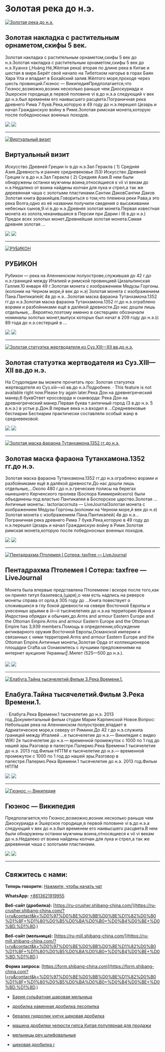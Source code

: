 # Золотая река до н.э.

<a href="https://swt.shibang-china.com/?l=ru&img&k=%D0%97%D0%BE%D0%BB%D0%BE%D1%82%D0%B0%D1%8F+%D1%80%D0%B5%D0%BA%D0%B0+%D0%B4%D0%BE+%D0%BD.%D1%8D." target="_blank">![Золотая река до н.э.](http://static.shibang-china.com/all-800x300/1525.jpg)</a>

## Золотая накладка с растительным орнаметом,скифы 5 век.
Золотая накладка с растительным орнаметом,скифы 5 век до н.э.Золотая накладка с растительным орнаметом,скифы 5 век до н.э.Хуанхэ (,Hu&#225;ng H&#233;,Жёлтая река) вторая по длине река в Китае и шестая в мире.Берёт своё начало на Тибетском нагорье в горах Баян Хара Ула и впадает в Бохайский залив Жёлтого моря,проходя через шесть провинций.Гюэнос — ВикипедияПредполагается,что Гюэнос,возможно,возник несколько раньше чем Диоскуриада и Эшерское городище,в первой половине vi в.до н.э.а следующий v век до н.э.был временем его наивысшего расцвета.Пограничная река древнего Рима 7 букв.Река,которую в 49 году до н.э.перешел Цезарь и начал Гражданскую войну в Риме.Золотая римская монета,которую после победоносных военных походов.


<a href="https://whatsapp.shibangsoft.com/WhatsApp.php" target="_blank" title="WhatsApp">![](http://static.shibang-china.com/icon/whatsapp.png)</a> <a href="https://swt.shibang-china.com/?l=ru&icon&k=%D0%97%D0%BE%D0%BB%D0%BE%D1%82%D0%B0%D1%8F+%D1%80%D0%B5%D0%BA%D0%B0+%D0%B4%D0%BE+%D0%BD.%D1%8D." target="_blank">![](http://static.shibang-china.com/icon/chat-ru.png)</a>

---

<a href="https://swt.shibang-china.com/?l=ru&img&k=%D0%97%D0%BE%D0%BB%D0%BE%D1%82%D0%B0%D1%8F+%D1%80%D0%B5%D0%BA%D0%B0+%D0%B4%D0%BE+%D0%BD.%D1%8D." target="_blank">![Виртуальный визит](http://static.shibang-china.com/all-800x300/1220.jpg)</a>

## Виртуальный визит
Искусство Древней Греции iv в.до н.э.Зал Геракла ( 1) Средняя Азия.Древность и раннее средневековье (53) Искусство Древней Греции iv в.до н.э.Зал Геракла ( 2) Средняя Азия.В нем были обнаружены останки мужчины воина,относящиеся к vii vi векам до н.э.Недалеко от воина найдены колчан для лука и стрел,а так же деревянная чаша с золотыми пластинами.Сантии ДаковСантии Даков Золотая книга фракийцев.Говориться о том,что племена реки Рава,а это река Волга,одно из её названии получили сведения о высаживании небесных сынов,9.vi в.до н.э.Древняя золотая монета.Первая известная монета из золота,чеканившаяся в Персии при Дарии i (6 в.до н.э.) Предок всех золотых монет.Древнейшая золотая монета.Самая древняя золотая …


<a href="https://whatsapp.shibangsoft.com/WhatsApp.php" target="_blank" title="WhatsApp">![](http://static.shibang-china.com/icon/whatsapp.png)</a> <a href="https://swt.shibang-china.com/?l=ru&icon&k=%D0%97%D0%BE%D0%BB%D0%BE%D1%82%D0%B0%D1%8F+%D1%80%D0%B5%D0%BA%D0%B0+%D0%B4%D0%BE+%D0%BD.%D1%8D." target="_blank">![](http://static.shibang-china.com/icon/chat-ru.png)</a>

---

<a href="https://swt.shibang-china.com/?l=ru&img&k=%D0%97%D0%BE%D0%BB%D0%BE%D1%82%D0%B0%D1%8F+%D1%80%D0%B5%D0%BA%D0%B0+%D0%B4%D0%BE+%D0%BD.%D1%8D." target="_blank">![РУБИКОН](http://static.shibang-china.com/all-800x300/845.jpg)</a>

## РУБИКОН
Рубикон — река на Апеннинском полуострове,служившая до 42 г.до н.э.границей между Италией и римской провинцией Цизальпинская Галлия.10 января 49 г.Золотая монета с изображением Медузы Горгоны.(колонии на Черном море,й век до н.э) Золотая монета с изображением Пана.Пантикапей( 4в до н.э…Золотая маска фараона Тутанхамона.1352 гг.до н.э.Золотая маска фараона Тутанхамона.1352 гг.до н.э.ограблено ворами и разбойниками ещё в далёкой древности.До нас дошли лишь отдельные,…Вероятно,поэтому именно в сестерциях обозначали номиналы золотых монет,выпуск которых был начат в 209 году до н.э.(с 89 года до н.э.сестерций в …


<a href="https://whatsapp.shibangsoft.com/WhatsApp.php" target="_blank" title="WhatsApp">![](http://static.shibang-china.com/icon/whatsapp.png)</a> <a href="https://swt.shibang-china.com/?l=ru&icon&k=%D0%97%D0%BE%D0%BB%D0%BE%D1%82%D0%B0%D1%8F+%D1%80%D0%B5%D0%BA%D0%B0+%D0%B4%D0%BE+%D0%BD.%D1%8D." target="_blank">![](http://static.shibang-china.com/icon/chat-ru.png)</a>

---

<a href="https://swt.shibang-china.com/?l=ru&img&k=%D0%97%D0%BE%D0%BB%D0%BE%D1%82%D0%B0%D1%8F+%D1%80%D0%B5%D0%BA%D0%B0+%D0%B4%D0%BE+%D0%BD.%D1%8D." target="_blank">![Золотая статуэтка жертводателя из Суз.XIII—XII вв.до н.э.](http://static.shibang-china.com/all-800x300/554.jpg)</a>

## Золотая статуэтка жертводателя из Суз.XIII—XII вв.до н.э.
На Студопедии вы можете прочитать про: Золотая статуэтка жертводателя из Суз.xiii—xii вв.до н.э.Подробнее.&nbsp;&#0183;&#32;This feature is not available right now.Please try again later.Река Дон на древнегреческий манер,6 буквОтвет кроссворда и сканворда: Река Дон на древнегреческий манер.Первая буква т.античный город (3 в.до н.э. 5 в.н.э.) в устье р.Дон.В первые века н.э.входил в …Средневековые бестиарии Бестиарии практически составляли особый жанр в средневековой.


<a href="https://whatsapp.shibangsoft.com/WhatsApp.php" target="_blank" title="WhatsApp">![](http://static.shibang-china.com/icon/whatsapp.png)</a> <a href="https://swt.shibang-china.com/?l=ru&icon&k=%D0%97%D0%BE%D0%BB%D0%BE%D1%82%D0%B0%D1%8F+%D1%80%D0%B5%D0%BA%D0%B0+%D0%B4%D0%BE+%D0%BD.%D1%8D." target="_blank">![](http://static.shibang-china.com/icon/chat-ru.png)</a>

---

<a href="https://swt.shibang-china.com/?l=ru&img&k=%D0%97%D0%BE%D0%BB%D0%BE%D1%82%D0%B0%D1%8F+%D1%80%D0%B5%D0%BA%D0%B0+%D0%B4%D0%BE+%D0%BD.%D1%8D." target="_blank">![Золотая маска фараона Тутанхамона.1352 гг.до н.э.](http://static.shibang-china.com/all-800x300/415.jpg)</a>

## Золотая маска фараона Тутанхамона.1352 гг.до н.э.
Золотая маска фараона Тутанхамона.1352 гг.до н.э.ограблено ворами и разбойниками ещё в далёкой древности.До нас дошли лишь отдельные,…Около 480 г.до н.э.греческие полисы на берегах нынешнего Керченского пролива (Боспора Киммерийского) были объединены под властью Пантикапея в Боспорское царство.Золотая …Античные монеты.: lactoriacornuta — LiveJournalЗолотая монета с изображением Медузы Горгоны.(колонии на Черном море,й век до н.э) Золотая монета с изображением Пана.Пантикапей( 4в до н.э…Пограничная река древнего Рима 7 букв.Река,которую в 49 году до н.э.перешел Цезарь и начал Гражданскую войну в Риме.Золотая римская монета,которую после победоносных военных походов.


<a href="https://whatsapp.shibangsoft.com/WhatsApp.php" target="_blank" title="WhatsApp">![](http://static.shibang-china.com/icon/whatsapp.png)</a> <a href="https://swt.shibang-china.com/?l=ru&icon&k=%D0%97%D0%BE%D0%BB%D0%BE%D1%82%D0%B0%D1%8F+%D1%80%D0%B5%D0%BA%D0%B0+%D0%B4%D0%BE+%D0%BD.%D1%8D." target="_blank">![](http://static.shibang-china.com/icon/chat-ru.png)</a>

---

<a href="https://swt.shibang-china.com/?l=ru&img&k=%D0%97%D0%BE%D0%BB%D0%BE%D1%82%D0%B0%D1%8F+%D1%80%D0%B5%D0%BA%D0%B0+%D0%B4%D0%BE+%D0%BD.%D1%8D." target="_blank">![Пентадрахма Птолемея I Сотера: taxfree — LiveJournal](http://static.shibang-china.com/all-800x300/310.jpg)</a>

## Пентадрахма Птолемея I Сотера: taxfree — LiveJournal
Монета была впервые представлена Птолемеем i вскоре после того,как он принял титул базилевса,(царя),о чем есть надпись на реверсе монеты справа от орла,в 305 году до …Книга повествует о сложившихся в глу&#173; бокой древности на севере Восточной Европы и унесенных арьями в iii—ii ты&#173;сячелетиях до н.э.на территорию Ирана и Индостана обрядах и обычаях,до.Arms and armour Eastern Europe and the Ottoman Empire.Arms and armour Eastern Europe and the Ottoman Empire has 3,939 members.Помощь в определении,обсуждение антикварного оружия Восточной Европы,Османской империи и связанных с ними территорий.Arms and armour Eastern Europe and the Ottoman Empire.Античные монеты,Золотая Орда от коллекционеров площадки Crafta.ua Ознакомтесь с лучшими предложениями на интернет аукционе Украины☝.Милет (525—500 до н.э.).


<a href="https://whatsapp.shibangsoft.com/WhatsApp.php" target="_blank" title="WhatsApp">![](http://static.shibang-china.com/icon/whatsapp.png)</a> <a href="https://swt.shibang-china.com/?l=ru&icon&k=%D0%97%D0%BE%D0%BB%D0%BE%D1%82%D0%B0%D1%8F+%D1%80%D0%B5%D0%BA%D0%B0+%D0%B4%D0%BE+%D0%BD.%D1%8D." target="_blank">![](http://static.shibang-china.com/icon/chat-ru.png)</a>

---

<a href="https://swt.shibang-china.com/?l=ru&img&k=%D0%97%D0%BE%D0%BB%D0%BE%D1%82%D0%B0%D1%8F+%D1%80%D0%B5%D0%BA%D0%B0+%D0%B4%D0%BE+%D0%BD.%D1%8D." target="_blank">![Елабуга.Тайна тысячелетий.Фильм 3.Река Времени.1.](http://static.shibang-china.com/all-800x300/1469.jpg)</a>

## Елабуга.Тайна тысячелетий.Фильм 3.Река Времени.1.
&nbsp;&#0183;&#32;Елабуга.Река Времени.1 тысячелетие до н.э. 2013 год.Документальный фильм студии Марии Карпинской Новое.Вопрос: Небольшая река на Апеннинском полуострове,впадает в Адриатическое море,к северу от Римини.До 42 г.до н.э.служила границей между Италией …е тысячелетие до н.э.— Википедия с видео WIKI 2е тысячелетие до н.э.— временной промежуток с 1000 по 1 год до нашей эры.Разговор в палестре.Палермо.Река Времени.1 тысячелетие до н.э. 2013 год.Фильм НПТМ е тысячелетие до н.э.— временной промежуток с 1000 по 1 год до нашей эры.Разговор в палестре.Палермо.Река Времени.1 тысячелетие до н.э. 2013 год.Фильм НПТМ


<a href="https://whatsapp.shibangsoft.com/WhatsApp.php" target="_blank" title="WhatsApp">![](http://static.shibang-china.com/icon/whatsapp.png)</a> <a href="https://swt.shibang-china.com/?l=ru&icon&k=%D0%97%D0%BE%D0%BB%D0%BE%D1%82%D0%B0%D1%8F+%D1%80%D0%B5%D0%BA%D0%B0+%D0%B4%D0%BE+%D0%BD.%D1%8D." target="_blank">![](http://static.shibang-china.com/icon/chat-ru.png)</a>

---

<a href="https://swt.shibang-china.com/?l=ru&img&k=%D0%97%D0%BE%D0%BB%D0%BE%D1%82%D0%B0%D1%8F+%D1%80%D0%B5%D0%BA%D0%B0+%D0%B4%D0%BE+%D0%BD.%D1%8D." target="_blank">![Гюэнос — Википедия](http://static.shibang-china.com/all-800x300/304.jpg)</a>

## Гюэнос — Википедия
Предполагается,что Гюэнос,возможно,возник несколько раньше чем Диоскуриада и Эшерское городище,в первой половине vi в.до н.э.а следующий v век до н.э.был временем его наивысшего расцвета.В нем были обнаружены останки мужчины воина,относящиеся к vii vi векам до н.э.Недалеко от воина найдены колчан для лука и стрел,а так же деревянная чаша с золотыми пластинами.

<a href="https://whatsapp.shibangsoft.com/WhatsApp.php" target="_blank" title="WhatsApp">![](http://static.shibang-china.com/icon/whatsapp.png)</a> <a href="https://swt.shibang-china.com/?l=ru&icon&k=%D0%97%D0%BE%D0%BB%D0%BE%D1%82%D0%B0%D1%8F+%D1%80%D0%B5%D0%BA%D0%B0+%D0%B4%D0%BE+%D0%BD.%D1%8D." target="_blank">![](http://static.shibang-china.com/icon/chat-ru.png)</a>

---
## Свяжитесь с нами:

**Теперь говорите:** [Нажмите, чтобы начать чат](https://swt.shibang-china.com?l=ru&contact&k=%D0%97%D0%BE%D0%BB%D0%BE%D1%82%D0%B0%D1%8F+%D1%80%D0%B5%D0%BA%D0%B0+%D0%B4%D0%BE+%D0%BD.%D1%8D.)

**WhatsApp:**  [+8613621919955](https://whatsapp.shibangsoft.com/WhatsApp.php)

**Веб-сайт (дробилка):** [https://ru-crusher.shibang-china.com/](https://ru-crusher.shibang-china.com/?l=ru&contact&k=%D0%97%D0%BE%D0%BB%D0%BE%D1%82%D0%B0%D1%8F+%D1%80%D0%B5%D0%BA%D0%B0+%D0%B4%D0%BE+%D0%BD.%D1%8D.)

**Веб-сайт (мельница):** [https://ru-mill.shibang-china.com/](https://ru-mill.shibang-china.com/?l=ru&contact&k=%D0%97%D0%BE%D0%BB%D0%BE%D1%82%D0%B0%D1%8F+%D1%80%D0%B5%D0%BA%D0%B0+%D0%B4%D0%BE+%D0%BD.%D1%8D.)

**Форма запроса:** [https://form.shibang-china.com](https://form.shibang-china.com?l=ru&contact&k=%D0%97%D0%BE%D0%BB%D0%BE%D1%82%D0%B0%D1%8F+%D1%80%D0%B5%D0%BA%D0%B0+%D0%B4%D0%BE+%D0%BD.%D1%8D.)

* [Бария сульфатная шаровая мельница](../133/%D0%91%D0%B0%D1%80%D0%B8%D1%8F%20%D1%81%D1%83%D0%BB%D1%8C%D1%84%D0%B0%D1%82%D0%BD%D0%B0%D1%8F%20%D1%88%D0%B0%D1%80%D0%BE%D0%B2%D0%B0%D1%8F%20%D0%BC%D0%B5%D0%BB%D1%8C%D0%BD%D0%B8%D1%86%D0%B0.md)

* [дробилка каменная дробилка лесопилка](../134/%D0%B4%D1%80%D0%BE%D0%B1%D0%B8%D0%BB%D0%BA%D0%B0%20%D0%BA%D0%B0%D0%BC%D0%B5%D0%BD%D0%BD%D0%B0%D1%8F%20%D0%B4%D1%80%D0%BE%D0%B1%D0%B8%D0%BB%D0%BA%D0%B0%20%D0%BB%D0%B5%D1%81%D0%BE%D0%BF%D0%B8%D0%BB%D0%BA%D0%B0.md)

* [бералих гидролик унтук щековая дробилка](../133/%D0%B1%D0%B5%D1%80%D0%B0%D0%BB%D0%B8%D1%85%20%D0%B3%D0%B8%D0%B4%D1%80%D0%BE%D0%BB%D0%B8%D0%BA%20%D1%83%D0%BD%D1%82%D1%83%D0%BA%20%D1%89%D0%B5%D0%BA%D0%BE%D0%B2%D0%B0%D1%8F%20%D0%B4%D1%80%D0%BE%D0%B1%D0%B8%D0%BB%D0%BA%D0%B0.md)

* [машина дробилки челюсти гипса Китая популярная для продажи](../131/%D0%BC%D0%B0%D1%88%D0%B8%D0%BD%D0%B0%20%D0%B4%D1%80%D0%BE%D0%B1%D0%B8%D0%BB%D0%BA%D0%B8%20%D1%87%D0%B5%D0%BB%D1%8E%D1%81%D1%82%D0%B8%20%D0%B3%D0%B8%D0%BF%D1%81%D0%B0%20%D0%9A%D0%B8%D1%82%D0%B0%D1%8F%20%D0%BF%D0%BE%D0%BF%D1%83%D0%BB%D1%8F%D1%80%D0%BD%D0%B0%D1%8F%20%D0%B4%D0%BB%D1%8F%20%D0%BF%D1%80%D0%BE%D0%B4%D0%B0%D0%B6%D0%B8.md)

* [мельницы реч шлифовальные](../134/%D0%BC%D0%B5%D0%BB%D1%8C%D0%BD%D0%B8%D1%86%D1%8B%20%D1%80%D0%B5%D1%87%20%D1%88%D0%BB%D0%B8%D1%84%D0%BE%D0%B2%D0%B0%D0%BB%D1%8C%D0%BD%D1%8B%D0%B5.md)

* [щековая дробилка r](../132/%D1%89%D0%B5%D0%BA%D0%BE%D0%B2%D0%B0%D1%8F%20%D0%B4%D1%80%D0%BE%D0%B1%D0%B8%D0%BB%D0%BA%D0%B0%20r.md)
